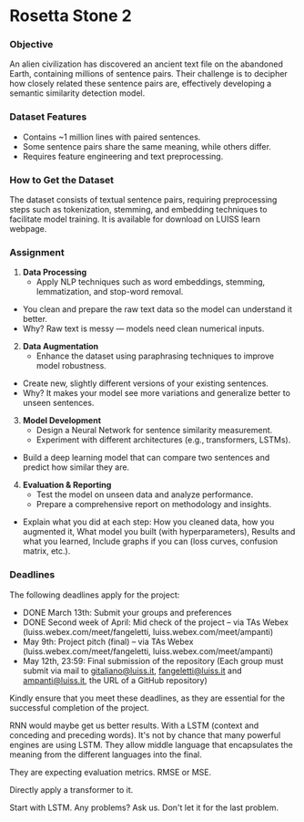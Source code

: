 # Rosetta Stone 2

### Objective
An alien civilization has discovered an ancient text file on the abandoned Earth, containing
millions of sentence pairs. Their challenge is to decipher how closely related these sentence
pairs are, effectively developing a semantic similarity detection model.

### Dataset Features
- Contains ~1 million lines with paired sentences.
- Some sentence pairs share the same meaning, while others differ.
- Requires feature engineering and text preprocessing.

### How to Get the Dataset
The dataset consists of textual sentence pairs, requiring preprocessing steps such as
tokenization, stemming, and embedding techniques to facilitate model training. It is
available for download on LUISS learn webpage.

### Assignment
1. **Data Processing**  
   - Apply NLP techniques such as word embeddings, stemming, lemmatization, and stop-word removal.
- You clean and prepare the raw text data so the model can understand it better.
- Why? Raw text is messy — models need clean numerical inputs.

2. **Data Augmentation**  
   - Enhance the dataset using paraphrasing techniques to improve model robustness.
- Create new, slightly different versions of your existing sentences.
- Why? It makes your model see more variations and generalize better to unseen sentences.

3. **Model Development**  
   - Design a Neural Network for sentence similarity measurement.  
   - Experiment with different architectures (e.g., transformers, LSTMs).
- Build a deep learning model that can compare two sentences and predict how similar they are.

4. **Evaluation & Reporting**  
   - Test the model on unseen data and analyze performance.  
   - Prepare a comprehensive report on methodology and insights.
- Explain what you did at each step: How you cleaned data, how you augmented it, What model you built (with hyperparameters), Results and what you learned, Include graphs if you can (loss curves, confusion matrix, etc.).

### Deadlines
The following deadlines apply for the project:
- DONE March 13th: Submit your groups and preferences 
- DONE Second week of April: Mid check of the project – via TAs Webex (luiss.webex.com/meet/fangeletti, luiss.webex.com/meet/ampanti)
- May 9th: Project pitch (final) – via TAs Webex (luiss.webex.com/meet/fangeletti, luiss.webex.com/meet/ampanti)
- May 12th, 23:59: Final submission of the repository (Each group must submit via mail to
gitaliano@luiss.it, fangeletti@luiss.it and ampanti@luiss.it, the URL of a GitHub repository)

Kindly ensure that you meet these deadlines, as they are essential for the successful
completion of the project.

RNN would maybe get us better results. With a LSTM (context and conceding and preceding words). It's not by chance that many powerful engines are using LSTM. They allow middle language that encapsulates the meaning from the different languages into the final. 

They are expecting evaluation metrics. RMSE or MSE. 

Directly apply a transformer to it. 

Start with LSTM. Any problems? Ask us. Don't let it for the last problem. 